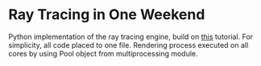 # Ray Tracing in One Weekend

Python implementation of the ray tracing engine, build on [this](https://raytracing.github.io/books/RayTracingInOneWeekend.html) tutorial. For simplicity, all code placed to one file. Rendering process executed on all cores by using Pool object from multiprocessing module. 